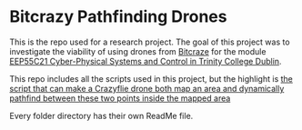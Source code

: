 # Bitcrazy Pathfinding Drones
This is the repo used for a research project. The goal of this project was to investigate the viability of using drones from [Bitcraze](https://www.bitcraze.io/) for the module [EEP55C21 Cyber-Physical Systems and Control in Trinity College Dublin](https://www.tcd.ie/media/tcd/elecengineering/pdfs/eep55c21-cyber-physical-systems-and-control.pdf).

This repo includes all the scripts used in this project, but the highlight is [the script that can make a Crazyflie drone both map an area and dynamically pathfind between these two points inside the mapped area](drone_scripts/custom/mapper_drone)

Every folder directory has their own ReadMe file.
